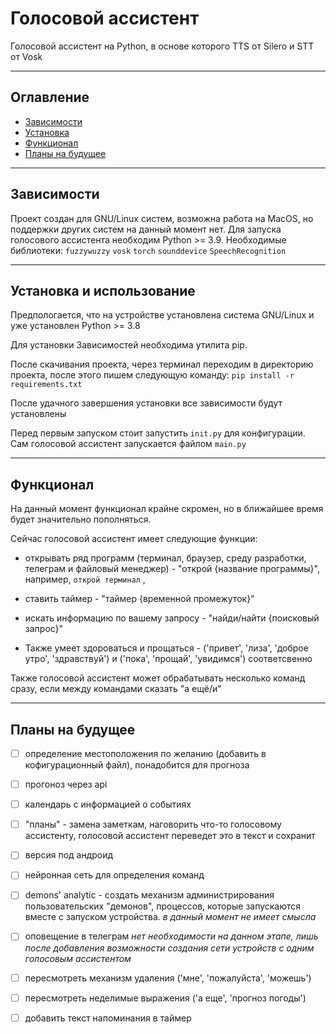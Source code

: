 # Голосовой ассистент


Голосовой ассистент на Python, в основе которого TTS от Silero и STT от Vosk

____
## Оглавление

* [Зависимости](#Зависимости)
* [Установка](#Установка)
* [Функционал](#Функционал)
* [Планы на будущее](#Планы-на-будущее)

____
## Зависимости

Проект создан для GNU/Linux систем, возможна работа на MacOS, но поддержки других систем на данный момент нет.
Для запуска голосового ассистента необходим Python >= 3.9.
Необходимые библиотеки: `fuzzywuzzy` `vosk` `torch` `sounddevice` `SpeechRecognition`

____
## Установка и использование

Предпологается, что на устройстве установлена система GNU/Linux и уже установлен Python >= 3.8

Для установки Зависимостей необходима утилита pip.

После скачивания проекта, через терминал переходим в директорию проекта, после этого пишем следующую команду:
`pip install -r requirements.txt`

После удачного завершения установки все зависимости будут установлены

Перед первым запуском стоит запустить `init.py` для конфигурации. Сам голосовой ассистент запускается файлом `main.py`

____
## Функционал

На данный момент функционал крайне скромен, но в ближайшее время будет значительно пополняться.

Сейчас голосовой ассистент имеет следующие функции:

  * открывать ряд программ (терминал, браузер, среду разработки, телеграм и файловый менеджер) - "открой {название программы}", например, `открой терминал` ,

  * ставить таймер - "таймер {временной промежуток}"

  * искать информацию по вашему запросу - "найди/найти {поисковый запрос}"

  * Также умеет здороваться и прощаться - ('привет', 'лиза', 'доброе утро', 'здравствуй') и ('пока', 'прощай', 'увидимся') соответсвенно

Также голосовой ассистент может обрабатывать несколько команд сразу, если между командами сказать "а ещё/и"

____
## Планы на будущее

- [ ] определение местоположения по желанию (добавить в кофигурационный файл), понадобится для прогноза

- [ ] прогоноз через api

- [ ] календарь с информацией о событиях

- [ ] "планы" - замена заметкам, наговорить что-то голосовому ассистенту, голосовой ассистент переведет это в текст и сохранит

- [ ] версия под андроид

- [ ] нейронная сеть для определения команд

- [ ] demons' analytic - создать механизм администрирования
 пользовательских "демонов", процессов, которые запускаются вместе с запуском устройства. *в данный момент не имеет смысла*

- [ ] оповещение в телеграм *нет необходимости на данном этапе, лишь после добавления возможности создания сети устройств с одним голосовым ассистентом*

- [ ] пересмотреть механизм удаления ('мне', 'пожалуйста', 'можешь')

- [ ] пересмотреть неделимые выражения ('а еще', 'прогноз погоды')

- [ ] добавить текст напоминания в таймер
